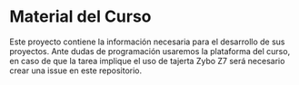 # Material del Curso

Este proyecto contiene la información necesaria para el desarrollo de sus proyectos. Ante dudas de programación usaremos la plataforma del curso, en caso de que la tarea implique el uso de tajerta Zybo Z7 será necesario crear una issue en este repositorio.

